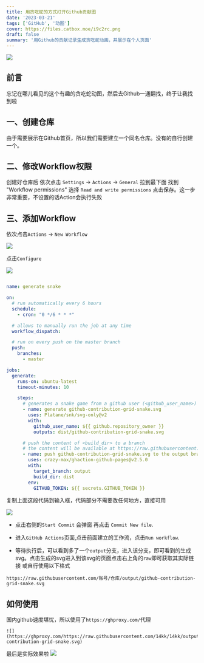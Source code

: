 ```yaml
---
title: 用贪吃蛇的方式打开Github贡献图
date: '2023-03-21'
tags: ['GitHub', '动图']
cover: https://files.catbox.moe/i9c2rc.png
draft: false
summary: '用Github的贡献记录生成贪吃蛇动画，并展示在个人页面'
---
```

[![](https://ghproxy.com/https://raw.githubusercontent.com/14kk/14kk/output/github-contribution-grid-snake.svg)](https://14k.top)
## 前言

忘记在哪儿看见的这个有趣的贪吃蛇动图，然后去Github一通翻找，终于让我找到啦

## 一、创建仓库

由于需要展示在Github首页，所以我们需要建立一个同名仓库。没有的自行创建一个。

## 二、修改Workflow权限

创建好仓库后 依次点击  `Settings` -> `Actions` -> `General` 拉到最下面 找到 "Workflow permissions" 选择 `Read and write permissions`
点击保存。这一步非常重要，不设置的话Action会执行失败

## 三、添加Workflow

依次点击`Actions` -> `New Workflow`

![](https://files.catbox.moe/fvlbjz.png)

点击`Configure`

![](https://files.catbox.moe/4odk1w.png)




```yml

name: generate snake

on:
  # run automatically every 6 hours
  schedule:
    - cron: "0 */6 * * *"

  # allows to manually run the job at any time
  workflow_dispatch:

  # run on every push on the master branch
  push:
    branches:
      - master

jobs:
  generate:
    runs-on: ubuntu-latest
    timeout-minutes: 10

    steps:
      # generates a snake game from a github user (<github_user_name>) contributions graph, output a svg animation at <svg_out_path>
      - name: generate github-contribution-grid-snake.svg
        uses: Platane/snk/svg-only@v2
        with:
          github_user_name: ${{ github.repository_owner }}
          outputs: dist/github-contribution-grid-snake.svg

      # push the content of <build_dir> to a branch
      # the content will be available at https://raw.githubusercontent.com/<github_user>/<repository>/<target_branch>/<file> , or as github page
      - name: push github-contribution-grid-snake.svg to the output branch
        uses: crazy-max/ghaction-github-pages@v2.5.0
        with:
          target_branch: output
          build_dir: dist
        env:
          GITHUB_TOKEN: ${{ secrets.GITHUB_TOKEN }}

```
复制上面这段代码到输入框，代码部分不需要改任何地方，直接可用

![](https://files.catbox.moe/7qab0s.png)

- 点击右侧的`Start Commit` 会弹窗 再点击 `Commit New file`.

- 进入`GitHub Actions`页面,点击前面建立的工作流，点击`Run workflow`.

- 等待执行后，可以看到多了一个`output`分支，进入该分支，即可看到的生成svg。点击生成的svg进入到该svg的页面点击右上角的`raw`即可获取其实际链接
或自行使用以下格式

```url
https://raw.githubusercontent.com/账号/仓库/output/github-contribution-grid-snake.svg
```

## 如何使用

国内github速度堪忧，所以使用了`https://ghproxy.com/`代理
```
![](https://ghproxy.com/https://raw.githubusercontent.com/14kk/14kk/output/github-contribution-grid-snake.svg)
```
最后是实际效果啦
![](https://ghproxy.com/https://raw.githubusercontent.com/14kk/14kk/output/github-contribution-grid-snake.svg)